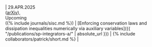 | 29.APR.2025 <br> ([arXiv](https://doi.org/10.48550/arXiv.2407.11904)), <br> Upcoming <br> ({% include journals/sisc.md %}) | [Enforcing conservation laws and dissipation inequalities numerically via auxiliary variables]({{ "/publications/sp-integrators-a/" | absolute_url }}) | {% include collaborators/patrick/short.md %} |